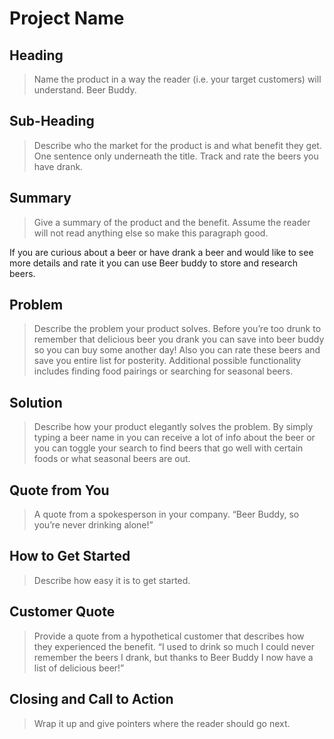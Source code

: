 # Project Name #

<!-- 
> This material was originally posted [here](http://www.quora.com/What-is-Amazons-approach-to-product-development-and-product-management). It is reproduced here for posterities sake.

There is an approach called "working backwards" that is widely used at Amazon. They work backwards from the customer, rather than starting with an idea for a product and trying to bolt customers onto it. While working backwards can be applied to any specific product decision, using this approach is especially important when developing new products or features.

For new initiatives a product manager typically starts by writing an internal press release announcing the finished product. The target audience for the press release is the new/updated product's customers, which can be retail customers or internal users of a tool or technology. Internal press releases are centered around the customer problem, how current solutions (internal or external) fail, and how the new product will blow away existing solutions.

If the benefits listed don't sound very interesting or exciting to customers, then perhaps they're not (and shouldn't be built). Instead, the product manager should keep iterating on the press release until they've come up with benefits that actually sound like benefits. Iterating on a press release is a lot less expensive than iterating on the product itself (and quicker!).

If the press release is more than a page and a half, it is probably too long. Keep it simple. 3-4 sentences for most paragraphs. Cut out the fat. Don't make it into a spec. You can accompany the press release with a FAQ that answers all of the other business or execution questions so the press release can stay focused on what the customer gets. My rule of thumb is that if the press release is hard to write, then the product is probably going to suck. Keep working at it until the outline for each paragraph flows. 

Oh, and I also like to write press-releases in what I call "Oprah-speak" for mainstream consumer products. Imagine you're sitting on Oprah's couch and have just explained the product to her, and then you listen as she explains it to her audience. That's "Oprah-speak", not "Geek-speak".

Once the project moves into development, the press release can be used as a touchstone; a guiding light. The product team can ask themselves, "Are we building what is in the press release?" If they find they're spending time building things that aren't in the press release (overbuilding), they need to ask themselves why. This keeps product development focused on achieving the customer benefits and not building extraneous stuff that takes longer to build, takes resources to maintain, and doesn't provide real customer benefit (at least not enough to warrant inclusion in the press release).
 -->
 
## Heading ##
  > Name the product in a way the reader (i.e. your target customers) will understand.
Beer Buddy.

## Sub-Heading ##
  > Describe who the market for the product is and what benefit they get. One sentence only underneath the title.
Track and rate the beers you have drank.

## Summary ##
  > Give a summary of the product and the benefit. Assume the reader will not read anything else so make this paragraph good.

If you are curious about a beer or have drank a beer and would like to see more details and rate it you can use 
Beer buddy to store and research beers.

## Problem ##
  > Describe the problem your product solves.
Before you’re too drunk to remember that delicious beer you drank you can save into beer buddy so you can buy some another day! Also you can rate these beers and save you entire list for posterity. Additional possible functionality includes finding food pairings or searching for seasonal beers.

## Solution ##
  > Describe how your product elegantly solves the problem.
By simply typing a beer name in you can receive a lot of info about the beer or you can toggle your search to find beers that go well with certain foods or what seasonal beers are out.

## Quote from You ##
  > A quote from a spokesperson in your company.
“Beer Buddy, so you’re never drinking alone!”

## How to Get Started ##
  > Describe how easy it is to get started.

## Customer Quote ##
  > Provide a quote from a hypothetical customer that describes how they experienced the benefit.
“I used to drink so much I could never remember the beers I drank, but thanks to Beer Buddy I now have a list of delicious beer!”

## Closing and Call to Action ##
  > Wrap it up and give pointers where the reader should go next.